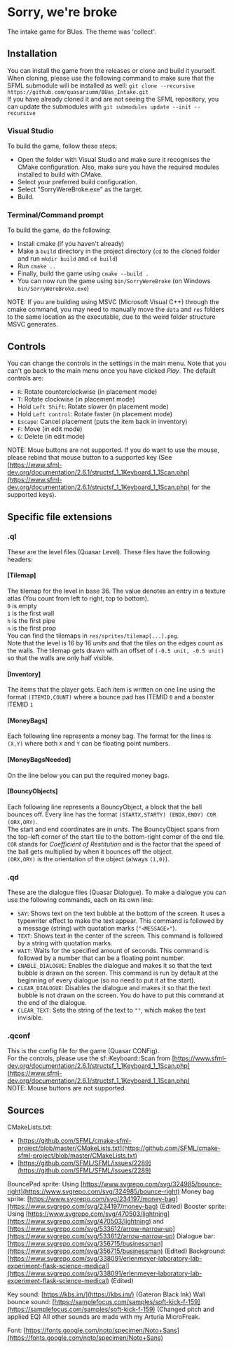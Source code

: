 # Sorry, we're broke
The intake game for BUas. The theme was 'collect'.

## Installation
You can install the game from the releases or clone and build it yourself.
When cloning, please use the following command to make sure that the SFML submodule will be installed as well: `git clone --recursive https://github.com/quasariumm/BUas_Intake.git`  
If you have already cloned it and are not seeing the SFML repository, you can update the submodules with `git submodules update --init --recursive`  

### Visual Studio
To build the game, follow these steps:
- Open the folder with Visual Studio and make sure it recognises the CMake configuration. Also, make sure you have the required modules installed to build with CMake.
- Select your preferred build configuration.
- Select "SorryWereBroke.exe" as the target.
- Build.

### Terminal/Command prompt
To build the game, do the following:
- Install cmake (if you haven't already)
- Make a `build` directory in the project directory (`cd` to the cloned folder and run `mkdir build` and `cd build`)
- Run `cmake ..`
- Finally, build the game using `cmake --build .`
- You can now run the game using `bin/SorryWereBroke` (on Windows `bin/SorryWereBroke.exe`)

NOTE: If you are building using MSVC (Microsoft Visual C++) through the cmake command, you may need to manually move the `data` and `res` folders to the same location as the executable, due to the weird folder structure MSVC generates.

## Controls
You can change the controls in the settings in the main menu. Note that you can't go back to the main menu once you have clicked _Play_. The default controls are:
- `R`: Rotate counterclockwise (in placement mode)
- `T`: Rotate clockwise (in placement mode)
- Hold `Left Shift`: Rotate slower (in placement mode)
- Hold `Left control`: Rotate faster (in placement mode)
- `Escape`: Cancel placement (puts the item back in inventory)
- `F`: Move (in edit mode)
- `G`: Delete (in edit mode)

NOTE: Moue buttons are not supported. If you do want to use the mouse, please rebind that mouse button to a supported key (See [https://www.sfml-dev.org/documentation/2.6.1/structsf_1_1Keyboard_1_1Scan.php](https://www.sfml-dev.org/documentation/2.6.1/structsf_1_1Keyboard_1_1Scan.php) for the supported keys).

## Specific file extensions
### .ql
These are the level files (Quasar Level). These files have the following headers:

#### [Tilemap]
The tilemap for the level in base 36. The value denotes an entry in a texture atlas (You count from left to right, top to bottom).   
`0` is empty  
`1` is the first wall  
`h` is the first pipe  
`n` is the first prop  
You can find the tilemaps in `res/sprites/tilemap[...].png`.  
Note that the level is 16 by 16 _units_ and that the tiles on the edges count as the walls. The tilemap gets drawn with an offset of `(-0.5 unit, -0.5 unit)` so that the walls are only half visible. 

#### [Inventory]
The items that the player gets. Each item is written on one line using the format `(ITEMID,COUNT)` where a bounce pad has ITEMID `0` and a booster ITEMID `1`

#### [MoneyBags]
Each following line represents a money bag. The format for the lines is `(X,Y)` where both `X` and `Y` can be floating point numbers.

#### [MoneyBagsNeeded]
On the line below you can put the required money bags.

#### [BouncyObjects]
Each following line represents a BouncyObject, a block that the ball bounces off. Every line has the format `(STARTX,STARTY) (ENDX,ENDY) COR (ORX,ORY)`.  
The start and end coordinates are in _units_. The BouncyObject spans from the top-left corner of the start tile to the bottom-right corner of the end tile.  
`COR` stands for _Coefficient of Restitution_ and is the factor that the speed of the ball gets multiplied by when it bounces off the object.  
`(ORX,ORY)` is the orientation of the object (always `(1,0)`).

### .qd
These are the dialogue files (Quasar Dialogue). To make a dialogue you can use the following commands, each on its own line:
- `SAY`: Shows text on the text bubble at the bottom of the screen. It uses a typewriter effect to make the text appear. This command is followed by a message (string) with quotation marks (`"<MESSAGE>"`).
- `TEXT`: Shows text in the center of the screen. This command is followed by a string with quotation marks.
- `WAIT`: Waits for the specified amount of seconds. This command is followed by a number that can be a floating point number.
- `ENABLE_DIALOGUE`: Enables the dialogue and makes it so that the text bubble is drawn on the screen. This command is run by default at the beginning of every dialogue (so no need to put it at the start).
- `CLEAR_DIALOGUE`: Disables the dialogue and makes it so that the text bubble is not drawn on the screen. You do have to put this command at the end of the dialogue.
- `CLEAR_TEXT`: Sets the string of the text to `""`, which makes the text invisible.

### .qconf
This is the config file for the game (Quasar CONFig).  
For the controls, please use the sf::Keyboard::Scan from [https://www.sfml-dev.org/documentation/2.6.1/structsf_1_1Keyboard_1_1Scan.php](https://www.sfml-dev.org/documentation/2.6.1/structsf_1_1Keyboard_1_1Scan.php)  
NOTE: Mouse buttons are not supported.

## Sources
CMakeLists.txt:
* [https://github.com/SFML/cmake-sfml-project/blob/master/CMakeLists.txt](https://github.com/SFML/cmake-sfml-project/blob/master/CMakeLists.txt)
* [https://github.com/SFML/SFML/issues/2289](https://github.com/SFML/SFML/issues/2289)

BouncePad sprite: Using [https://www.svgrepo.com/svg/324985/bounce-right](https://www.svgrepo.com/svg/324985/bounce-right)
Money bag sprite: [https://www.svgrepo.com/svg/234197/money-bag](https://www.svgrepo.com/svg/234197/money-bag) (Edited)
Booster sprite: Using [https://www.svgrepo.com/svg/470503/lightning](https://www.svgrepo.com/svg/470503/lightning) and [https://www.svgrepo.com/svg/533612/arrow-narrow-up](https://www.svgrepo.com/svg/533612/arrow-narrow-up)
Dialogue bar: [https://www.svgrepo.com/svg/356715/businessman](https://www.svgrepo.com/svg/356715/businessman) (Edited)
Background: [https://www.svgrepo.com/svg/338091/erlenmeyer-laboratory-lab-experiment-flask-science-medical](https://www.svgrepo.com/svg/338091/erlenmeyer-laboratory-lab-experiment-flask-science-medical) (Edited)

Key sound: [https://kbs.im/](https://kbs.im/) (Gateron Black Ink)
Wall bounce sound: [https://samplefocus.com/samples/soft-kick-f-159](https://samplefocus.com/samples/soft-kick-f-159) (Changed pitch and applied EQ)
All other sounds are made with my Arturia MicroFreak.

Font: [https://fonts.google.com/noto/specimen/Noto+Sans](https://fonts.google.com/noto/specimen/Noto+Sans)

